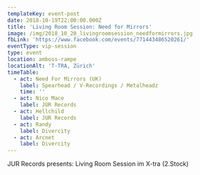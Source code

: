 ```yaml
---
templateKey: event-post
date: 2018-10-19T22:00:00.000Z
title: 'Living Room Session: Need for Mirrors'
image: /img/2018_10_20_livingroomsession_needformirrors.jpg
fbLink: 'https://www.facebook.com/events/771443486520261/'
eventType: vip-session
type: event
location: amboss-rampe
locationAlt: 'T-TRA, Zürich'
timeTable:
  - act: Need For Mirrors (UK)
    label: Spearhead / V-Recordings / Metalheadz
    time: ''
  - act: Nico Mace
    label: JUR Records
  - act: Hellchild
    label: JUR Records
  - act: Randy
    label: Divercity
  - act: Arcnet
    label: Divercity
---
```


JUR Records presents: Living Room Session im X-tra (2.Stock)
